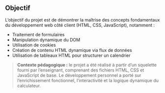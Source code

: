 ## Objectif

L’objectif du projet est de démontrer la maîtrise des concepts fondamentaux du développement web côté client (HTML, CSS, JavaScript), notamment :

- Traitement de formulaires
- Manipulation dynamique du DOM
- Utilisation de cookies
- Création de contenu HTML dynamique via flux de données
- Utilisation de tableaux HTML pour structurer un calendrier

> **Contexte pédagogique :** le projet a été réalisé à partir d’un squelette fourni par l’enseignant, comprenant des fichiers HTML, CSS et JavaScript de base. Le développement personnel a porté sur l’enrichissement fonctionnel, l’interactivité et la logique dynamique du calculateur.
